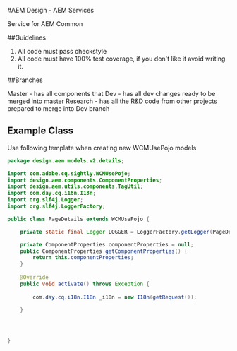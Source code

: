 #AEM Design - AEM Services

Service for AEM Common

##Guidelines

1. All code must pass checkstyle
2. All code must have 100% test coverage, if you don't like it avoid writing it.

##Branches

Master      - has all components that
Dev         - has all dev changes ready to be merged into master
Research    - has all the R&D code from other projects prepared to merge into Dev branch



## Example Class

Use following template when creating new WCMUsePojo models

```java
package design.aem.models.v2.details;

import com.adobe.cq.sightly.WCMUsePojo;
import design.aem.components.ComponentProperties;
import design.aem.utils.components.TagUtil;
import com.day.cq.i18n.I18n;
import org.slf4j.Logger;
import org.slf4j.LoggerFactory;

public class PageDetails extends WCMUsePojo {

    private static final Logger LOGGER = LoggerFactory.getLogger(PageDetails.class);

    private ComponentProperties componentProperties = null;
    public ComponentProperties getComponentProperties() {
        return this.componentProperties;
    }
    
    @Override
    public void activate() throws Exception {
        
        com.day.cq.i18n.I18n _i18n = new I18n(getRequest());

    }




}
```